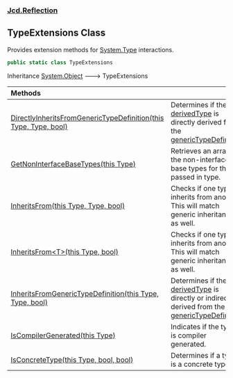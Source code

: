 ### [Jcd.Reflection](Jcd.Reflection.md 'Jcd.Reflection')

## TypeExtensions Class

Provides extension methods for [System.Type](https://docs.microsoft.com/en-us/dotnet/api/System.Type 'System.Type') interactions.

```csharp
public static class TypeExtensions
```

Inheritance [System.Object](https://docs.microsoft.com/en-us/dotnet/api/System.Object 'System.Object') &#129106; TypeExtensions

| Methods | |
| :--- | :--- |
| [DirectlyInheritsFromGenericTypeDefinition(this Type, Type, bool)](Jcd.Reflection.TypeExtensions.DirectlyInheritsFromGenericTypeDefinition(thisSystem.Type,System.Type,bool).md 'Jcd.Reflection.TypeExtensions.DirectlyInheritsFromGenericTypeDefinition(this System.Type, System.Type, bool)') | Determines if the [derivedType](Jcd.Reflection.TypeExtensions.DirectlyInheritsFromGenericTypeDefinition(thisSystem.Type,System.Type,bool).md#Jcd.Reflection.TypeExtensions.DirectlyInheritsFromGenericTypeDefinition(thisSystem.Type,System.Type,bool).derivedType 'Jcd.Reflection.TypeExtensions.DirectlyInheritsFromGenericTypeDefinition(this System.Type, System.Type, bool).derivedType') is directly derived from the [genericTypeDefinition](Jcd.Reflection.TypeExtensions.DirectlyInheritsFromGenericTypeDefinition(thisSystem.Type,System.Type,bool).md#Jcd.Reflection.TypeExtensions.DirectlyInheritsFromGenericTypeDefinition(thisSystem.Type,System.Type,bool).genericTypeDefinition 'Jcd.Reflection.TypeExtensions.DirectlyInheritsFromGenericTypeDefinition(this System.Type, System.Type, bool).genericTypeDefinition') |
| [GetNonInterfaceBaseTypes(this Type)](Jcd.Reflection.TypeExtensions.GetNonInterfaceBaseTypes(thisSystem.Type).md 'Jcd.Reflection.TypeExtensions.GetNonInterfaceBaseTypes(this System.Type)') | Retrieves an array of the non-interface base types for the<br/>passed in type. |
| [InheritsFrom(this Type, Type, bool)](Jcd.Reflection.TypeExtensions.InheritsFrom(thisSystem.Type,System.Type,bool).md 'Jcd.Reflection.TypeExtensions.InheritsFrom(this System.Type, System.Type, bool)') | Checks if one type inherits from another. This will match generic inheritance as well. |
| [InheritsFrom&lt;T&gt;(this Type, bool)](Jcd.Reflection.TypeExtensions.InheritsFrom_T_(thisSystem.Type,bool).md 'Jcd.Reflection.TypeExtensions.InheritsFrom<T>(this System.Type, bool)') | Checks if one type inherits from another. This will match generic inheritance as well. |
| [InheritsFromGenericTypeDefinition(this Type, Type, bool)](Jcd.Reflection.TypeExtensions.InheritsFromGenericTypeDefinition(thisSystem.Type,System.Type,bool).md 'Jcd.Reflection.TypeExtensions.InheritsFromGenericTypeDefinition(this System.Type, System.Type, bool)') | Determines if the [derivedType](Jcd.Reflection.TypeExtensions.InheritsFromGenericTypeDefinition(thisSystem.Type,System.Type,bool).md#Jcd.Reflection.TypeExtensions.InheritsFromGenericTypeDefinition(thisSystem.Type,System.Type,bool).derivedType 'Jcd.Reflection.TypeExtensions.InheritsFromGenericTypeDefinition(this System.Type, System.Type, bool).derivedType') is directly or indirectly derived from the [genericTypeDefinition](Jcd.Reflection.TypeExtensions.InheritsFromGenericTypeDefinition(thisSystem.Type,System.Type,bool).md#Jcd.Reflection.TypeExtensions.InheritsFromGenericTypeDefinition(thisSystem.Type,System.Type,bool).genericTypeDefinition 'Jcd.Reflection.TypeExtensions.InheritsFromGenericTypeDefinition(this System.Type, System.Type, bool).genericTypeDefinition') |
| [IsCompilerGenerated(this Type)](Jcd.Reflection.TypeExtensions.IsCompilerGenerated(thisSystem.Type).md 'Jcd.Reflection.TypeExtensions.IsCompilerGenerated(this System.Type)') | Indicates if the type is compiler generated. |
| [IsConcreteType(this Type, bool, bool)](Jcd.Reflection.TypeExtensions.IsConcreteType(thisSystem.Type,bool,bool).md 'Jcd.Reflection.TypeExtensions.IsConcreteType(this System.Type, bool, bool)') | Determines if a type is a concrete type. |
